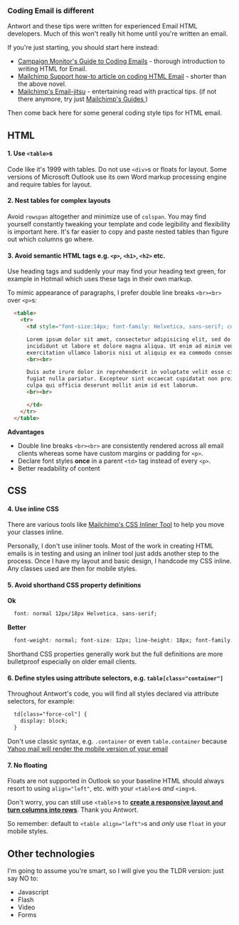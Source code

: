 ### Coding Email is different

Antwort and these tips were written for experienced Email HTML developers. Much of this won't really hit home until you're written an email.

If you're just starting, you should start here instead:

* [Campaign Monitor's Guide to Coding Emails](http://www.campaignmonitor.com/guides/coding/) - thorough introduction to writing HTML for Email.
* [Mailchimp Support how-to article on coding HTML Email](http://kb.mailchimp.com/article/how-to-code-html-emails) - shorter than the above novel.
* [Mailchimp's Email-jitsu](http://mailchimp.com/resources/guides/email-jitsu/) - entertaining read with practical tips. (if not there anymore, try just  [Mailchimp's Guides ](http://mailchimp.com/resources/guides/) )

Then come back here for some general coding style tips for HTML email.

## HTML

#### 1. Use `<table>`s

Code like it's 1999 with tables. Do not use `<div>`s or floats for layout. Some versions of Microsoft Outlook use its own Word markup processing engine and require tables for layout.

#### 2. Nest tables for complex layouts

Avoid `rowspan` altogether and minimize use of `colspan`. You may find yourself constantly tweaking your template and code legibility and flexibility is important here. It's far easier to copy and paste nested tables than figure out which columns go where.

#### 3. Avoid semantic HTML tags e.g. `<p>`, `<h1>`, `<h2>` etc.

Use heading tags and suddenly your may find your heading text green, for example in Hotmail which uses these tags in their own markup.

To mimic appearance of paragraphs, I prefer double line breaks `<br><br>` over `<p>`s:

```html
  <table>
    <tr>
      <td style="font-size:14px; font-family: Helvetica, sans-serif; color: #333333;">

      Lorem ipsum dolor sit amet, consectetur adipisicing elit, sed do eiusmod tempor
      incididunt ut labore et dolore magna aliqua. Ut enim ad minim veniam, quis nostrud
      exercitation ullamco laboris nisi ut aliquip ex ea commodo consequat.
      <br><br>

      Duis aute irure dolor in reprehenderit in voluptate velit esse cillum dolore eu
      fugiat nulla pariatur. Excepteur sint occaecat cupidatat non proident, sunt in
      culpa qui officia deserunt mollit anim id est laborum.
      <br><br>

      </td>
    </tr>
  </table>
```

**Advantages**

* Double line breaks `<br><br>` are consistently rendered across all email clients whereas some have custom margins or padding for `<p>`.
* Declare font styles **once** in a parent `<td>` tag instead of every `<p>`.
* Better readability of content


## CSS

#### 4. Use inline CSS

There are various tools like [Mailchimp's CSS Inliner Tool](http://beaker.mailchimp.com/inline-css) to help you move your classes inline.

Personally, I don't use inliner tools. Most of the work in creating HTML emails is in testing and using an inliner tool just adds another step to the process. Once I have my layout and basic design, I handcode my CSS inline. Any classes used are then for mobile styles.


#### 5. Avoid shorthand CSS property definitions

**Ok**

```css
  font: normal 12px/18px Helvetica, sans-serif;
```

**Better**

```css
  font-weight: normal; font-size: 12px; line-height: 18px; font-family: Helvetica, sans-serif;
```

Shorthand CSS properties generally work but the full definitions are more bulletproof especially on older email clients.


#### 6. Define styles using attribute selectors, e.g. `table[class="container"]`

Throughout Antwort's code, you will find all styles declared via attribute selectors, for example:

```html
  td[class="force-col"] {
    display: block;
  }
```

Don't use classic syntax, e.g. `.container` or even `table.container` because [Yahoo mail will render the mobile version of your email](http://www.campaignmonitor.com/blog/post/3457/media-query-issues-in-yahoo-mail-mobile-email/)

#### 7. No floating

Floats are not supported in Outlook so your baseline HTML should always resort to using `align="left"`, etc. with your `<table>`s *and* `<img>`s.

Don't worry, you can still use `<table`>s to [**create a responsive layout and turn columns into rows**](https://github.com/InterNations/antwort/wiki/Transforming-Columns-to-Rows-(v0-legacy)). Thank you Antwort.

So remember: default to `<table align="left">`s and *only* use `float` in your mobile styles.


## Other technologies

I'm going to assume you're smart, so I will give you the TLDR version: just say NO to:

* Javascript
* Flash
* Video
* Forms
